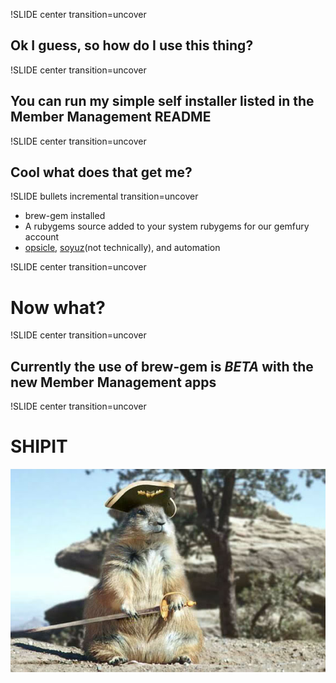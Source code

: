 !SLIDE center transition=uncover

## Ok I guess, so how do I use this thing?

!SLIDE center transition=uncover

## You can run my simple self installer listed in the Member Management README

!SLIDE center transition=uncover

## Cool what does that get me?

!SLIDE bullets incremental transition=uncover
* brew-gem installed
* A rubygems source added to your system rubygems for our gemfury account
* [opsicle](http://github.com/sportngin/opsicle), [soyuz](https://github.com/sportngin/soyuz)(not technically), and automation

!SLIDE center transition=uncover

# Now what?

!SLIDE center transition=uncover

## Currently the use of brew-gem is _BETA_ with the new Member Management apps

!SLIDE center transition=uncover

# SHIPIT
![SHIPIT](../images/shipit.jpeg)

